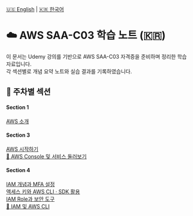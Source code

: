 [🇺🇸 English](/) | [🇰🇷 한국어](/ko/)

# ☁️ AWS SAA-C03 학습 노트 (🇰🇷)

이 문서는 Udemy 강의를 기반으로 AWS SAA-C03 자격증을 준비하며 정리한 학습 자료입니다.  
각 섹션별로 개념 요약 노트와 실습 결과를 기록하였습니다.

## 📅 주차별 섹션

<div class="weekly-section-container">

  <div class="weekly-section-card">
    <h4>Section 1</h4>
    <a href="#/ko/section1/notes.md">AWS 소개</a>
  </div>

  <div class="weekly-section-card">
    <h4>Section 3</h4>
    <a href="#/ko/section3/notes.md">AWS 시작하기</a><br>
    <a href="#/ko/section3/labs.md">🧪 AWS Console 및 서비스 둘러보기</a>
  </div>

  <div class="weekly-section-card">
    <h4>Section 4</h4>
    <a href="#/ko/section4/notes/note1.md">IAM 개념과 MFA 설정</a><br>
    <a href="#/ko/section4/notes/note2.md">액세스 키와 AWS CLI · SDK 활용</a><br>
    <a href="#/ko/section4/notes/note3.md">IAM Role과 보안 도구</a><br>
    <a href="#/ko/section4/labs/lab1.md">🧪 IAM 및 AWS CLI</a>
  </div>

</div>
